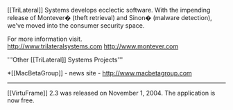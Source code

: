 

[[TriLateral]] Systems develops ecclectic software.  With the impending release of Montever� (theft retrieval) and Sinon� (malware detection), we've moved into the consumer security space.

For more information visit.  
http://www.trilateralsystems.com
http://www.montever.com

'''Other [[TriLateral]] Systems Projects'''

*[[MacBetaGroup]] - news site - http://www.macbetagroup.com


----

[[VirtuFrame]] 2.3 was released on November 1, 2004.  The application is now free.